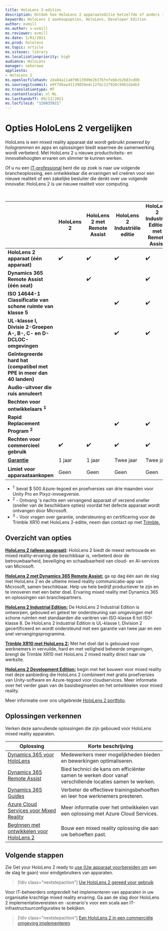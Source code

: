 ```yaml
---
title: HoloLens 2-edities
description: Ontdek hoe HoloLens 2 apparaateditie hetzelfde of anders is en wat u moet doen nadat u een eigen editie hebt.
keywords: HoloLens 2 aankoopopties, HoloLens, Developer Edition
author: evmill
ms.author: v-evmill
ms.reviewer: evmill
ms.date: 1/01/2021
ms.prod: hololens
ms.topic: article
ms.sitesec: library
ms.localizationpriority: high
audience: HoloLens
manager: sekerawa
appliesto:
- HoloLens 2
ms.openlocfilehash: 2da84a11a8f9613999e2b376fefeb6cb2b83cd00
ms.sourcegitcommit: e9f746aa41139859edc12fbc21f926c9461da4b3
ms.translationtype: MT
ms.contentlocale: nl-NL
ms.lasthandoff: 09/13/2021
ms.locfileid: "126035921"
---
```

# <a name="compare-hololens-2-options"></a>Opties HoloLens 2 vergelijken

HoloLens is een mixed reality apparaat dat wordt gebruikt *powered by hologrammen* en apps en oplossingen biedt waarmee de samenwerking wordt verbeterd. Met HoloLens 2 u nieuwe productiviteits- en innovatiehoogten ervaren om slimmer te kunnen werken.

Of u nu een [IT-professional](https://www.microsoft.com/hololens/apps) bent [](https://www.microsoft.com/hololens/developers) die op zoek is naar uw [](https://www.microsoft.com/hololens/apps) volgende brancheoplossing, een ontwikkelaar die ervaringen wil creëren voor een nieuwe realiteit of een zakelijke besluiter die denkt over uw volgende innovatie: HoloLens 2 is uw nieuwe realiteit voor computing.

<br>

|                                                      | HoloLens 2 | HoloLens 2 met Remote Assist | HoloLens 2 Industriële editie | HoloLens 2 Industrial Edition met Remote Assist | Trimble XR10 with HoloLens 2 | HoloLens 2 Development Edition |
|------------------------------------------------------|------------|-------------------------------|-------------------------------|--------------------------------------------------|------------------------------|--------------------------------|
| **HoloLens 2 apparaat (één apparaat)**                       |      ✔️     |               ✔️               |               ✔️               |                         ✔️                        |               ✔️              |                ✔️               |
| **Dynamics 365 Remote Assist (één seat)**                |            |               ✔️               |                               |                         ✔️                        |                              |                                |
| **ISO 14644-1 Classificatie van schone ruimte van klasse 5**           |            |                               |               ✔️               |                         ✔️                        |                              |                                |
| **UL-klasse I, Divisie 2-Groepen A-, B-, C- en D-DCLOC-omgevingen**                     |            |                               |               ✔️               |                         ✔️                        |               ✔️              |                                |
| **Geïntegreerde hard hat (compatibel met PPE in meer dan 40 landen)** |            |                               |                               |                                                  |               ✔️              |                                |
| **Audio-uitvoer die ruis annuleert**                        |            |                               |                               |                                                  |               ✔️              |                                |
| **Rechten voor ontwikkelaars <sup>1</sup>**                             |            |                               |                               |                                                  |                              |                ✔️               |
| **Rapid Replacement Program <sup>2</sup>**                          |            |                               |               ✔️               |                         ✔️                        |                              |                                |
| **Rechten voor commercieel gebruik**                                |      ✔️     |               ✔️               |               ✔️               |                         ✔️                        |               ✔️              |                                |
| [**Garantie**](hololens2-hardware.md#warranty-information)                                             |   1 jaar   |             1 jaar            |             Twee jaar            |                      Twee jaar                      |            1 jaar <sup>3</sup>            |             1 jaar             |
| **Limiet voor apparaataankopen**                                |    Geen    |              Geen             |              Geen             |                       Geen                       |             Geen             |       Eén per transactie      |

- <sup>1:</sup> bevat $ 500 Azure-tegoed en proefversies van drie maanden voor Unity Pro en Pixyz-invoegversie.
- <sup>2</sup> - Ontvang 's nachts een vervangend apparaat of verzend sneller (sneller van de beschikbare opties) voordat het defecte apparaat wordt ontvangen door Microsoft.
- <sup>3</sup> - Voor vragen over garantie, ondersteuning en certificering voor de Trimble XR10 met HoloLens 2-editie, neem dan contact op met [Trimble.](https://fieldtech.trimble.com/en/contact-support)


## <a name="options-overview"></a>Overzicht van opties

**[HoloLens 2 (alleen apparaat)](hololens2-options-device-only.md)**: HoloLens 2 biedt de meest vertrouwde en mixed reality-ervaring die beschikbaar is, verbeterd door de betrouwbaarheid, beveiliging en schaalbaarheid van cloud- en AI-services van Microsoft.

**[HoloLens 2 met Dynamics 365 Remote Assist:](hololens2-options-remote-assist.md)** ga op dag één aan de slag met HoloLens 2 en de ultieme mixed reality communicatie-app van Microsoft, samen beschikbaar. Help uw hele bedrijf productiever te zijn en te innoveren met een beter doel. Ervaring mixed reality met Dynamics 365 en oplossingen van branchepartners.

**[HoloLens 2 Industrial Edition:](hololens2-options-industrial-edition.md)** De HoloLens 2 Industrial Edition is ontworpen, gebouwd en getest ter ondersteuning van omgevingen met schone ruimten met standaarden die variëren van ISO-klasse 6 tot ISO-klasse 8. De HoloLens 2 Industrial Edition is UL-klasse I, Division 2 gecertificeerd en wordt ondersteund met een garantie van twee jaar en een snel vervangingsprogramma.

**[Trimble XR10 met HoloLens 2:](hololens2-options-trimble-xr10-edition.md)** Met het doel dat is gebouwd voor werknemers in vervuilde, hard en met veiligheid beheerde omgevingen, brengt de Trimble XR10 met HoloLens 2 mixed reality direct naar uw werksite.

**[HoloLens 2 Development Edition:](hololens2-options-dev-edition.md)** begin met het bouwen voor mixed reality met deze aanbieding die HoloLens 2 combineert met gratis proefversies van Unity-software en Azure-tegoed voor cloudservices. Meer informatie over het verder gaan van de basisbeginselen en het ontwikkelen voor mixed reality.

Meer informatie over ons uitgebreide [HoloLens 2 portfolio](https://www.microsoft.com/hololens/buy).

## <a name="explore-solutions"></a>Oplossingen verkennen

Verken deze aanvullende oplossingen die zijn gebouwd voor HoloLens mixed reality apparaten.

| Oplossing | Korte beschrijving                                                                                |
|----------|---------------------------------------------------------------------------------------------------|
| [Dynamics 365 voor HoloLens](https://www.microsoft.com//hololens/apps)          | Medewerkers meer mogelijkheden bieden en bewerkingen optimaliseren.                                                        |
| [Dynamics 365 Remote Assist](https://dynamics.microsoft.com/mixed-reality/remote-assist/)          | Bied technici de kans om efficiënter samen te werken door vanaf verschillende locaties samen te werken. |
|   [Dynamics 365 Guides](https://dynamics.microsoft.com/mixed-reality/guides/)        | Verbeter de effectieve trainingsbehoeften en leer hoe werknemers presteren.                          |
|  [Azure Cloud Services voor Mixed Reality](/windows/mixed-reality/develop/mixed-reality-cloud-services#:~:text=Mixed%20Reality%20services%20Mixed%20Reality%20cloud%20services%20like,all%20in%20the%20context%20of%20your%20users%E2%80%99%20environments)         | Meer informatie over het ontwikkelen van een oplossing met Azure Cloud Services.                                       |
|  [Beginnen met ontwikkelen voor HoloLens 2](/windows/mixed-reality/develop/development?tabs=unity)         | Bouw een mixed reality oplossing die aan uw behoeften past.                                                 |

## <a name="next-steps"></a>Volgende stappen

Zie Get your HoloLens 2 ready to [use (Uw apparaat voorbereiden om](hololens2-setup.md) aan de slag te gaan) voor eindgebruikers van apparaten.

> [!div class="nextstepaction"]
> [Uw HoloLens 2 gereed voor gebruik](hololens2-setup.md)

Voor IT-beheerders ontgrendelt het implementeren van apparaten in uw organisatie krachtige mixed reality ervaring. Ga aan de slag door HoloLens 2 implementatievereisten en -scenario's voor een scala aan IT-infrastructuurconfiguraties te bekijken.

> [!div class="nextstepaction"]
> [Een HoloLens 2 in een commerciële omgeving implementeren](hololens-requirements.md)

